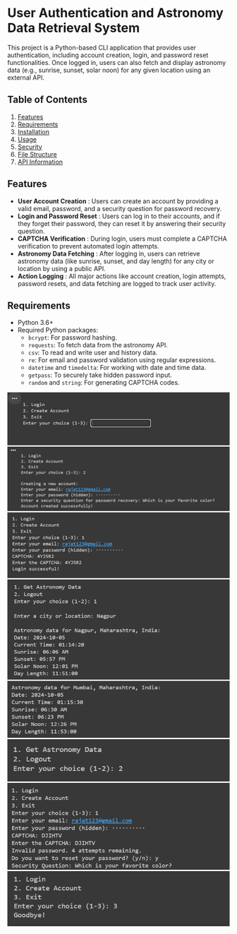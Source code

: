 # User Authentication and Astronomy Data Retrieval System

This project is a Python-based CLI application that provides user authentication, including account creation, login, and password reset functionalities. Once logged in, users can also fetch and display astronomy data (e.g., sunrise, sunset, solar noon) for any given location using an external API.

## Table of Contents

1. [Features](https://chatgpt.com/c/67004cce-7e14-8003-80a4-d284e3ecd1dc#features)
2. [Requirements](https://chatgpt.com/c/67004cce-7e14-8003-80a4-d284e3ecd1dc#requirements)
3. [Installation](https://chatgpt.com/c/67004cce-7e14-8003-80a4-d284e3ecd1dc#installation)
4. [Usage](https://chatgpt.com/c/67004cce-7e14-8003-80a4-d284e3ecd1dc#usage)
5. [Security](https://chatgpt.com/c/67004cce-7e14-8003-80a4-d284e3ecd1dc#security)
6. [File Structure](https://chatgpt.com/c/67004cce-7e14-8003-80a4-d284e3ecd1dc#file-structure)
7. [API Information](https://chatgpt.com/c/67004cce-7e14-8003-80a4-d284e3ecd1dc#api-information)

## Features

* **User Account Creation** : Users can create an account by providing a valid email, password, and a security question for password recovery.
* **Login and Password Reset** : Users can log in to their accounts, and if they forget their password, they can reset it by answering their security question.
* **CAPTCHA Verification** : During login, users must complete a CAPTCHA verification to prevent automated login attempts.
* **Astronomy Data Fetching** : After logging in, users can retrieve astronomy data (like sunrise, sunset, and day length) for any city or location by using a public API.
* **Action Logging** : All major actions like account creation, login attempts, password resets, and data fetching are logged to track user activity.

## Requirements

* Python 3.6+
* Required Python packages:
  * `bcrypt`: For password hashing.
  * `requests`: To fetch data from the astronomy API.
  * `csv`: To read and write user and history data.
  * `re`: For email and password validation using regular expressions.
  * `datetime` and `timedelta`: For working with date and time data.
  * `getpass`: To securely take hidden password input.
  * `random` and `string`: For generating CAPTCHA codes.

![1728072748458](image/README/1728072748458.png)![1728072775475](image/README/1728072775475.png)![1728072788251](image/README/1728072788251.png)![1728072800721](image/README/1728072800721.png)![1728072809808](image/README/1728072809808.png)![1728072816990](image/README/1728072816990.png)![1728072839301](image/README/1728072839301.png)![1728072845688](image/README/1728072845688.png)
